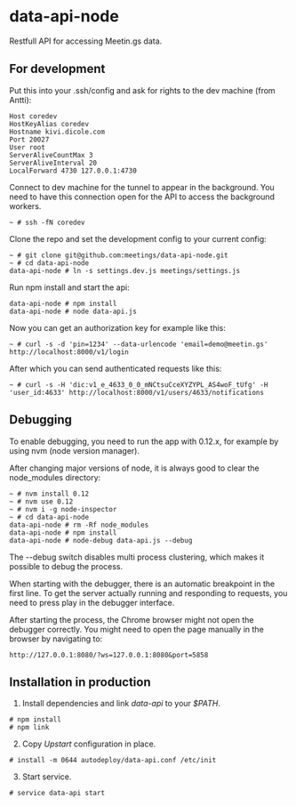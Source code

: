 
data-api-node
=============

Restfull API for accessing Meetin.gs data.

For development
---------------

Put this into your .ssh/config and ask for rights to the dev machine (from Antti):

    Host coredev
    HostKeyAlias coredev
    Hostname kivi.dicole.com
    Port 20027
    User root
    ServerAliveCountMax 3
    ServerAliveInterval 20
    LocalForward 4730 127.0.0.1:4730

Connect to dev machine for the tunnel to appear in the background. You need to have this connection open for the API to access the background workers.

    ~ # ssh -fN coredev

Clone the repo and set the development config to your current config:

    ~ # git clone git@github.com:meetings/data-api-node.git
    ~ # cd data-api-node
    data-api-node # ln -s settings.dev.js meetings/settings.js

Run npm install and start the api:

    data-api-node # npm install
    data-api-node # node data-api.js

Now you can get an authorization key for example like this:

    ~ # curl -s -d 'pin=1234' --data-urlencode 'email=demo@meetin.gs' http://localhost:8000/v1/login

After which you can send authenticated requests like this:

    ~ # curl -s -H 'dic:v1_e_4633_0_0_mNCtsuCceXYZYPL_AS4woF_tUfg' -H 'user_id:4633' http://localhost:8000/v1/users/4633/notifications

Debugging
------------

To enable debugging, you need to run the app with 0.12.x, for example by using nvm (node version manager).

After changing major versions of node, it is always good to clear the node_modules directory:

    ~ # nvm install 0.12
    ~ # nvm use 0.12
    ~ # nvm i -g node-inspector
    ~ # cd data-api-node
    data-api-node # rm -Rf node_modules
    data-api-node # npm install
    data-api-node # node-debug data-api.js --debug

The --debug switch disables multi process clustering, which makes it possible to debug the process.

When starting with the debugger, there is an automatic breakpoint in the first line. To get the server actually running and responding to requests, you need to press play in the debugger interface.

After starting the process, the Chrome browser might not open the debugger correctly. You might need to open the page manually in the browser by navigating to:

    http://127.0.0.1:8080/?ws=127.0.0.1:8080&port=5858

Installation in production
------------

1. Install dependencies and link *data-api* to your *$PATH*.
```
# npm install
# npm link
```

2. Copy *Upstart* configuration in place.
```
# install -m 0644 autodeploy/data-api.conf /etc/init
```

3. Start service.
```
# service data-api start
```
